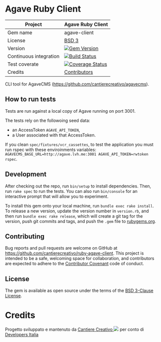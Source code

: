 # Agave Ruby Client

| Project                | Agave Ruby Client |
| ---------------------- | ------------ |
| Gem name               | agave-client |
| License                | [BSD 3](https://github.com/cantierecreativo/ruby-agave-client/blob/master/LICENSE) |
| Version                | [![Gem Version](https://badge.fury.io/rb/agave-client.svg)](https://badge.fury.io/rb/agave-client) |
| Continuous integration | [![Build Status](https://secure.travis-ci.org/italia/ruby-agave-client.svg?branch=master)](https://travis-ci.org/italia/ruby-agave-client) |
| Test coverate          | [![Coverage Status](https://coveralls.io/repos/github/italia/ruby-agave-client/badge.svg?branch=master)](https://coveralls.io/github/italia/ruby-agave-client?branch=master) |
| Credits                | [Contributors](https://github.com/cantierecreativo/ruby-agave-client/graphs/contributors) |

CLI tool for AgaveCMS (https://github.com/cantierecreativo/agavecms).

## How to run tests

Tests are run against a local copy of Agave running on port 3001.

The tests rely on the followoing seed data:

* an AccessToken `AGAVE_API_TOKEN`,
* a User associated with that AccessToken.

If you clean `spec/fixtures/vcr_cassettes`, to test the application you must run rspec with these enviroinments variables: `AGAVECMS_BASE_URL=http://agave.lvh.me:3001 AGAVE_API_TOKEN=rwtoken rspec`.

## Development

After checking out the repo, run `bin/setup` to install dependencies. Then, run `rake spec` to run the tests. You can also run `bin/console` for an interactive prompt that will allow you to experiment.

To install this gem onto your local machine, run `bundle exec rake install`. To release a new version, update the version number in `version.rb`, and then run `bundle exec rake release`, which will create a git tag for the version, push git commits and tags, and push the `.gem` file to [rubygems.org](https://rubygems.org).

## Contributing

Bug reports and pull requests are welcome on GitHub at https://github.com/cantierecreativo/ruby-agave-client. This project is intended to be a safe, welcoming space for collaboration, and contributors are expected to adhere to the [Contributor Covenant](http://contributor-covenant.org) code of conduct.

## License

The gem is available as open source under the terms of the [BSD 3-Clause License](https://opensource.org/licenses/BSD-3-Clause).

# Credits

Progetto sviluppato e mantenuto da [Cantiere Creativo <img src="https://www.cantierecreativo.net/images/illustrations/logo-07f378ea.svg"/>](https://www.cantierecreativo.net) per conto di [Developers Italia](https://developers.italia.it/)
